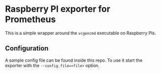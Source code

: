# Raspberry PI exporter for Prometheus
This is a simple wrapper around the `vcgencmd` executable on Raspberry PIs.

## Configuration
A sample config file can be found inside this repo. To use it start the exporter with the `--config.file=<file>` option.